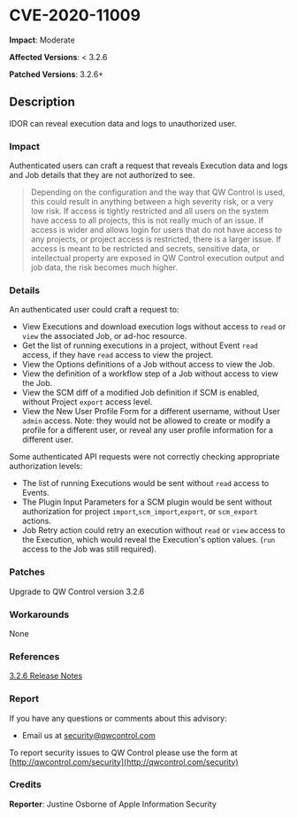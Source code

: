 # CVE-2020-11009

**Impact**: Moderate

**Affected Versions**: < 3.2.6

**Patched Versions**: 3.2.6+

## Description

IDOR can reveal execution data and logs to unauthorized user.

### Impact

Authenticated users can craft a request that reveals Execution data and logs  and Job details that they are not authorized to see.

> Depending on the configuration and the way that QW Control is used, this could result in anything between a high severity risk, or a very low risk. If access is tightly restricted and all users on the system have access to all projects, this is not really much of an issue. If access is wider and allows login for users that do not have access to any projects, or project access is restricted, there is a larger issue. If access is meant to be restricted and secrets, sensitive data, or intellectual property are exposed in QW Control execution output and job data, the risk becomes much higher.

### Details

An authenticated user could craft a request to:

* View Executions and download execution logs without access to `read` or `view` the associated Job, or ad-hoc resource.
* Get the list of running executions in a project, without Event `read` access, if they have `read` access to view the project.
* View the Options definitions of a Job without access to view the Job.
* View the definition of a workflow step of a Job without access to view the Job.
* View the SCM diff of a modified Job definition if SCM is enabled, without Project `export` access level.
* View the New User Profile Form for a different username, without User `admin` access. Note: they would not be allowed to create or modify a profile for a different user, or reveal any user profile information for a different user.

Some authenticated API requests were not correctly checking appropriate authorization levels:

* The list of running Executions would be sent without `read` access to Events.
* The Plugin Input Parameters for a SCM plugin would be sent without authorization for project `import`,`scm_import`,`export`, or `scm_export` actions.
* Job Retry action could retry an execution without `read` or `view` access to the Execution, which would reveal the Execution's option values. (`run` access to the Job was still required).

### Patches
Upgrade to QW Control version 3.2.6

### Workarounds
None

### References
[3.2.6 Release Notes](https://docs.qwcontrol.com/docs/history/3_2_x/version-3.2.6.html)

### Report
If you have any questions or comments about this advisory:
* Email us at [security@qwcontrol.com](mailto:security@qwcontrol.com)

To report security issues to QW Control please use the form at [http://qwcontrol.com/security](http://qwcontrol.com/security)

### Credits
**Reporter**: Justine Osborne of Apple Information Security
